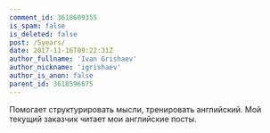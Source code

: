 ```yaml
---
comment_id: 3618609355
is_spam: false
is_deleted: false
post: /5years/
date: 2017-11-16T09:22:31Z
author_fullname: 'Ivan Grishaev'
author_nickname: 'igrishaev'
author_is_anon: false
parent_id: 3618596675
---
```


<p>Помогает структурировать мысли, тренировать английский. Мой текущий заказчик читает мои английские посты.</p>
